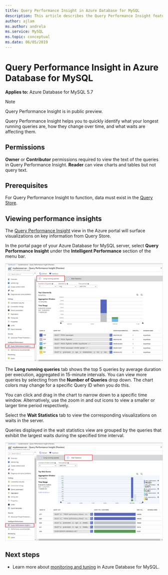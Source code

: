 ```yaml
---
title: Query Performance Insight in Azure Database for MySQL
description: This article describes the Query Performance Insight feature in Azure Database for MySQL
author: ajlam
ms.author: andrela
ms.service: MySQL
ms.topic: conceptual
ms.date: 06/05/2019
---
```

# Query Performance Insight in Azure Database for MySQL

**Applies to:** Azure Database for MySQL 5.7

> [!NOTE]
> Query Performance Insight is in public preview.

Query Performance Insight helps you to quickly identify what your longest running queries are, how they change over time, and what waits are affecting them.

## Permissions

**Owner** or **Contributor** permissions required to view the text of the queries in Query Performance Insight. **Reader** can view charts and tables but not query text.

## Prerequisites

For Query Performance Insight to function, data must exist in the [Query Store](concepts-query-store.md).

## Viewing performance insights

The [Query Performance Insight](concepts-query-performance-insight.md) view in the Azure portal will surface visualizations on key information from Query Store.

In the portal page of your Azure Database for MySQL server, select **Query Performance Insight** under the **Intelligent Performance** section of the menu bar.

![Query Performance Insight long running queries](./media/concepts-query-performance-insight/query-performance-insight-landing-page.png) 

The **Long running queries** tab shows the top 5 queries by average duration per execution, aggregated in 15-minute intervals. You can view more queries by selecting from  the **Number of Queries** drop down. The chart colors may change for a specific Query ID when you do this.

You can click and drag in the chart to narrow down to a specific time window. Alternatively, use the zoom in and out icons to view a smaller or larger time period respectively.

Select the **Wait Statistics** tab to view the corresponding visualizations on waits in the server.

Queries displayed in the wait statistics view are grouped by the queries that exhibit the largest waits during the specified time interval.

![Query Performance Insight waits statistics](./media/concepts-query-performance-insight/query-performance-insight-wait-statistics.png)

## Next steps

- Learn more about [monitoring and tuning](concepts-monitoring.md) in Azure Database for MySQL.